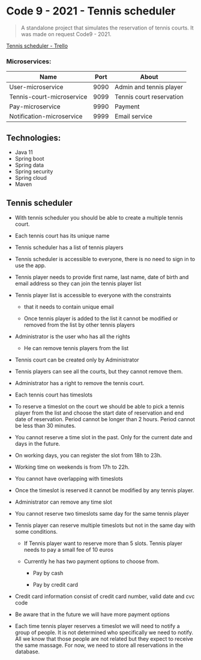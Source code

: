 # Code 9 - 2021 - Tennis scheduler 

> A standalone project that simulates the reservation of tennis courts. 
> It was made on request Code9 - 2021.

[Tennis scheduler - Trello](https://trello.com/b/2WjCcrGP/code9-2021)

### Microservices:
| Name | Port | About
| ------ | ------ | ------ |
| User-microservice | 9090 | Admin and tennis player |
| Tennis-court-microservice | 9099 | Tennis court reservation |
| Pay-microservice | 9990 | Payment |
| Notification-microservice | 9999 | Email service |

 ## Technologies:
 

 - Java 11
 - Spring boot
 - Spring data
 - Spring security
 - Spring cloud
 - Maven

## Tennis scheduler

 -   With tennis scheduler you should be able to create a multiple tennis court.
    
-   Each tennis court has its unique name
    
-   Tennis scheduler has a list of tennis players
    
-   Tennis scheduler is accessible to everyone, there is no need to sign in to use the app.
    
-   Tennis player needs to provide first name, last name, date of birth and email address so they can join the tennis player list
    
-   Tennis player list is accessible to everyone with the constraints
    
    -   that it needs to contain unique email
        
    -   Once tennis player is added to the list it cannot be modified or removed from the list by other tennis players
        
-   Administrator is the user who has all the rights
    
    -   He can remove tennis players from the list
        
-   Tennis court can be created only by Administrator
    
-   Tennis players can see all the courts, but they cannot remove them.
    
-   Administrator has a right to remove the tennis court.
    
-   Each tennis court has timeslots
    
-   To reserve a timeslot on the court we should be able to pick a tennis player from the list and choose the start date of reservation and end date of reservation. Period cannot be longer than 2 hours. Period cannot be less than 30 minutes.
    
-   You cannot reserve a time slot in the past. Only for the current date and days in the future.
    
-   On working days, you can register the slot from 18h to 23h.
    
-   Working time on weekends is from 17h to 22h.
    
-   You cannot have overlapping with timeslots
    
-   Once the timeslot is reserved it cannot be modified by any tennis player.
    
-   Administrator can remove any time slot
    
-   You cannot reserve two timeslots same day for the same tennis player
    

-   Tennis player can reserve multiple timeslots but not in the same day with some conditions.
    
    -   If Tennis player want to reserve more than 5 slots. Tennis player needs to pay a small fee of 10 euros
        
    -   Currently he has two payment options to choose from.
        
        -   Pay by cash
            
        -   Pay by credit card
            
-   Credit card information consist of credit card number, valid date and cvc code
    
-   Be aware that in the future we will have more payment options
    
-   Each time tennis player reserves a timeslot we will need to notify a group of people. It is not determined who specifically we need to notify. All we know that those people are not related but they expect to receive the same massage. For now, we need to store all reservations in the database.